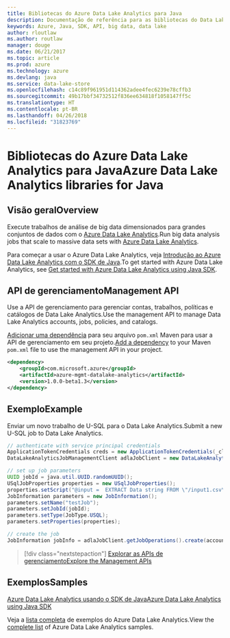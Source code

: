 ```yaml
---
title: Bibliotecas do Azure Data Lake Analytics para Java
description: Documentação de referência para as bibliotecas do Data Lake Analytics de Java
keywords: Azure, Java, SDK, API, big data, data lake
author: rloutlaw
ms.author: routlaw
manager: douge
ms.date: 06/21/2017
ms.topic: article
ms.prod: azure
ms.technology: azure
ms.devlang: java
ms.service: data-lake-store
ms.openlocfilehash: c14c89f961951d114362adee4fec6239e78cffb3
ms.sourcegitcommit: 49b17bbf34732512f836ee634818f1058147ff5c
ms.translationtype: HT
ms.contentlocale: pt-BR
ms.lasthandoff: 04/26/2018
ms.locfileid: "31823769"
---
```

# <a name="azure-data-lake-analytics-libraries-for-java"></a><span data-ttu-id="527b7-104">Bibliotecas do Azure Data Lake Analytics para Java</span><span class="sxs-lookup"><span data-stu-id="527b7-104">Azure Data Lake Analytics libraries for Java</span></span>

## <a name="overview"></a><span data-ttu-id="527b7-105">Visão geral</span><span class="sxs-lookup"><span data-stu-id="527b7-105">Overview</span></span>

<span data-ttu-id="527b7-106">Execute trabalhos de análise de big data dimensionados para grandes conjuntos de dados com o [Azure Data Lake Analytics](/azure/data-lake-analytics/data-lake-analytics-overview).</span><span class="sxs-lookup"><span data-stu-id="527b7-106">Run big data analysis jobs that scale to massive data sets with [Azure Data Lake Analytics](/azure/data-lake-analytics/data-lake-analytics-overview).</span></span>

<span data-ttu-id="527b7-107">Para começar a usar o Azure Data Lake Analytics, veja [Introdução ao Azure Data Lake Analytics com o SDK de Java](/azure/data-lake-analytics/data-lake-analytics-get-started-java-sdk).</span><span class="sxs-lookup"><span data-stu-id="527b7-107">To get started with Azure Data Lake Analytics, see [Get started with Azure Data Lake Analytics using Java SDK](/azure/data-lake-analytics/data-lake-analytics-get-started-java-sdk).</span></span>

## <a name="management-api"></a><span data-ttu-id="527b7-108">API de gerenciamento</span><span class="sxs-lookup"><span data-stu-id="527b7-108">Management API</span></span>

<span data-ttu-id="527b7-109">Use a API de gerenciamento para gerenciar contas, trabalhos, políticas e catálogos de Data Lake Analytics.</span><span class="sxs-lookup"><span data-stu-id="527b7-109">Use the management API to manage Data Lake Analytics accounts, jobs, policies, and catalogs.</span></span>

<span data-ttu-id="527b7-110">[Adicionar uma dependência](https://maven.apache.org/guides/getting-started/index.html#How_do_I_use_external_dependencies) para seu arquivo `pom.xml` Maven para usar a API de gerenciamento em seu projeto.</span><span class="sxs-lookup"><span data-stu-id="527b7-110">[Add a dependency](https://maven.apache.org/guides/getting-started/index.html#How_do_I_use_external_dependencies) to your Maven `pom.xml` file to use the management API in your project.</span></span>


```XML
<dependency>
    <groupId>com.microsoft.azure</groupId>
    <artifactId>azure-mgmt-datalake-analytics</artifactId>
    <version>1.0.0-beta1.3</version>
</dependency>
```

## <a name="example"></a><span data-ttu-id="527b7-111">Exemplo</span><span class="sxs-lookup"><span data-stu-id="527b7-111">Example</span></span>

<span data-ttu-id="527b7-112">Enviar um novo trabalho de U-SQL para o Data Lake Analytics.</span><span class="sxs-lookup"><span data-stu-id="527b7-112">Submit a new U-SQL job to Data Lake Analytics.</span></span>

```java
// authenticate with service principal credentials
ApplicationTokenCredentials creds = new ApplicationTokenCredentials(_clientId, _tenantId, _clientSecret, null);
DataLakeAnalyticsJobManagementClient adlaJobClient = new DataLakeAnalyticsJobManagementClientImpl(creds);

// set up job parameters
UUID jobId = java.util.UUID.randomUUID();
USqlJobProperties properties = new USqlJobProperties();
properties.setScript("@input =  EXTRACT Data string FROM \"/input1.csv\" USING Extractors.Csv(); OUTPUT @input TO @\"/output1.csv\" USING Outputters.Csv();");
JobInformation parameters = new JobInformation();
parameters.setName("testJob");
parameters.setJobId(jobId);
parameters.setType(JobType.USQL);
parameters.setProperties(properties);

// create the job
JobInformation jobInfo = adlaJobClient.getJobOperations().create(accountName, jobId, parameters).getBody();

```

> [!div class="nextstepaction"]
> [<span data-ttu-id="527b7-113">Explorar as APIs de gerenciamento</span><span class="sxs-lookup"><span data-stu-id="527b7-113">Explore the Management APIs</span></span>](/java/api/overview/azure/datalakeanalytics/management)

## <a name="samples"></a><span data-ttu-id="527b7-114">Exemplos</span><span class="sxs-lookup"><span data-stu-id="527b7-114">Samples</span></span>

<span data-ttu-id="527b7-115">[Azure Data Lake Analytics usando o SDK de Java][1]</span><span class="sxs-lookup"><span data-stu-id="527b7-115">[Azure Data Lake Analytics using Java SDK][1]</span></span> 

[1]: https://docs.microsoft.com/azure/data-lake-analytics/data-lake-analytics-get-started-java-sdk

<span data-ttu-id="527b7-116">Veja a [lista completa](https://azure.microsoft.com/resources/samples/?platform=java&term=analytics) de exemplos do Azure Data Lake Analytics.</span><span class="sxs-lookup"><span data-stu-id="527b7-116">View the [complete list](https://azure.microsoft.com/resources/samples/?platform=java&term=analytics) of Azure Data Lake Analytics samples.</span></span>
